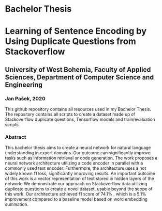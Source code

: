 # Bachelor Thesis
# Learning of Sentence Encoding by Using Duplicate Questions from Stackoverflow
## University of West Bohemia, Faculty of Applied Sciences, Department of Computer Science and Engineering
### Jan Pašek, 2020

This github repository contains all resources used in my Bachelor Thesis. The repository contains all scripts to create a dataset made up of Stackoverflow duplicate questions, Tensorflow models and train/evaluation scripts.

### Abstract
This bachelor thesis aims to create a neural network for natural language
understanding in expert domains. Our outcome can significantly improve
tasks such as information retrieval or code generation. The work proposes a
neural network architecture utilizing a code encoder in parallel with a commonly
used text encoder. Furthermore, the architecture uses a not widely
known f1 loss, significantly improving results. An important outcome of
this work is a vector representation of text stored in hidden layers of the
network. We demonstrate our approach on Stackoverflow data utilizing duplicate
questions to create a novel dataset, usable beyond the scope of this
work. Our architecture achieved f1 score of 74.1% , which is a 5.1% improvement
compared to a baseline model based on word embedding summation.
